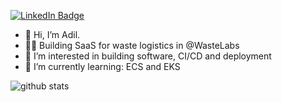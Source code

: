 [![LinkedIn Badge](https://img.shields.io/badge/My-LinkedIn-blue)](https://www.linkedin.com/in/adilrashitov/)



- 👋 Hi, I’m Adil.
- 👨‍💻 Building SaaS for waste logistics in @WasteLabs
- 👀 I’m interested in building software, CI/CD and deployment
- 🌱 I’m currently learning: ECS and EKS

![github stats](https://github-readme-stats.vercel.app/api?username=ARashitov&show_icons=true&hide=stars)

